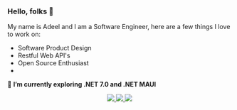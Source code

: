 ### Hello, folks 👋

My name is Adeel and I am a Software Engineer, here are a few things I love to work on:

- Software Product Design
- Restful Web API's
- Open Source Enthusiast
- 

🌱 **I’m currently exploring .NET 7.0 and .NET MAUI**


<p align="center"> 
 <a href="https://github.com/meetAdeel-v1" alt="Adeel's github stats">
   <img src="https://img.shields.io/badge/-meetAdeel-v1-%23181717?style=flat-square&logo=github" />
 </a>
 <a href="https://www.linkedin.com/in/meetAdeel" alt="Adeel's github stats">
   <img src="https://img.shields.io/badge/-meetAdeel-blue?style=flat-square&logo=Linkedin&logoColor=white&link=https://www.linkedin.com/in/meetAdeel" />
 </a>
 <a>
   <img src="https://komarev.com/ghpvc/?username=meetAdeel-v1&color=ff69b4&style=flat-square" />
 </a>
</p>

<!--
**meetAdeel-v1/meetAdeel-v1** is a ✨ _special_ ✨ repository because its `README.md` (this file) appears on your GitHub profile.

Here are some ideas to get you started:

- 🔭 I’m currently working on ...
- 🌱 I’m currently exploring .NET 7.0 and .NET MAUI
- 👯 I’m looking to collaborate on ...
- 🤔 I’m looking for help with ...
- 💬 Ask me about ...
- 📫 How to reach me: ...
- 😄 Pronouns: ...
- ⚡ Fun fact: ...
-->
